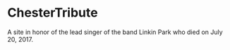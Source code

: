 # ChesterTribute
A site in honor of the lead singer of the band Linkin Park who died on July 20, 2017.
